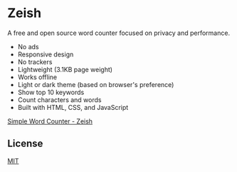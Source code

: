 # Zeish

A free and open source word counter focused on privacy and performance.

- No ads
- Responsive design
- No trackers
- Lightweight (3.1KB page weight)
- Works offline
- Light or dark theme (based on browser's preference)
- Show top 10 keywords
- Count characters and words
- Built with HTML, CSS, and JavaScript

[Simple Word Counter - Zeish](https://zeish.netlify.app/)

## License

[MIT](./LICENSE)
